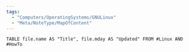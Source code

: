 ```yaml
---
tags:
  - "Computers/OperatingSystems/GNULinux"
  - "Meta/NoteType/MapOfContent"
---
```

```dataview
TABLE file.name AS "Title", file.mday AS "Updated" FROM #Linux AND #HowTo 
```
